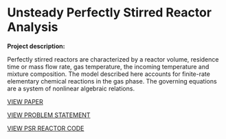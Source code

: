 <h1>Unsteady Perfectly Stirred Reactor Analysis </h1>

<strong>Project description:</strong>

Perfectly stirred reactors are characterized by a reactor volume, residence time or mass flow rate, gas temperature, the incoming temperature and mixture composition. The model described here accounts for finite-rate elementary chemical reactions in the gas phase. The governing equations are a system of nonlinear algebraic relations.


<a href="max_plomer_psr_paper.pdf">VIEW PAPER</a>



<a href="max_plomer_psr_problem_statement.pdf">VIEW PROBLEM STATEMENT</a>


<a href="max_plomer_psr_code.m">VIEW PSR REACTOR CODE</a>
